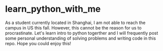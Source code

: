 # learn_python_with_me
As a student currently located in Shanghai, I am not able to reach the campus in US this fall. However, this cannot be the reason for us to procrastinate. Let's learn intro to python togerther and I will frequently post some personal understanding of solving problems and writing code in this repo. Hope you could enjoy this!
